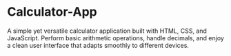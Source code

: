 # Calculator-App
A simple yet versatile calculator application built with HTML, CSS, and JavaScript. Perform basic arithmetic operations, handle decimals, and enjoy a clean user interface that adapts smoothly to different devices.
